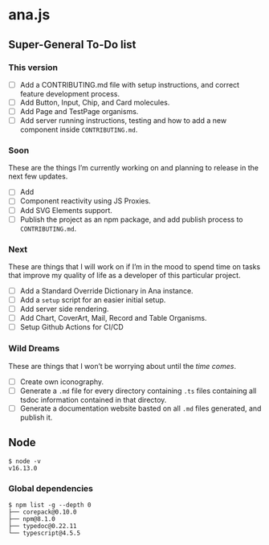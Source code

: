 # ana.js

## Super-General To-Do list

### This version

- [ ] Add a CONTRIBUTING.md file with setup instructions, and correct feature development process.
- [ ] Add Button, Input, Chip, and Card molecules.
- [ ] Add Page and TestPage organisms.
- [ ] Add server running instructions, testing and how to add a new component inside `CONTRIBUTING.md`.

### Soon

These are the things I’m currently working on and planning to release in the next few updates.

- [ ] Add 
- [ ] Component reactivity using JS Proxies.
- [ ] Add SVG Elements support.
- [ ] Publish the project as an npm package, and add publish process to `CONTRIBUTING.md`.

### Next

These are things that I will work on if I’m in the mood to spend time on tasks that improve my quality of life as a developer of this particular project.

- [ ] Add a Standard Override Dictionary in Ana instance.
- [ ] Add a `setup` script for an easier initial setup.
- [ ] Add server side rendering.
- [ ] Add Chart, CoverArt, Mail, Record and Table Organisms.
- [ ] Setup Github Actions for CI/CD

### Wild Dreams

These are things that I won’t be worrying about until the *time comes*.

- [ ] Create own iconography.
- [ ] Generate a `.md` file for every directory containing `.ts` files containing all tsdoc information contained in that directoy.
- [ ] Generate a documentation website basted on all `.md` files generated, and publish it.

## Node

```
$ node -v
v16.13.0
```

### Global dependencies

```
$ npm list -g --depth 0
├── corepack@0.10.0
├── npm@8.1.0
├── typedoc@0.22.11
└── typescript@4.5.5
```
